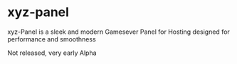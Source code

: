 # xyz-panel
xyz-Panel is a sleek and modern Gamesever Panel for Hosting designed for performance and smoothness

Not released, very early Alpha

